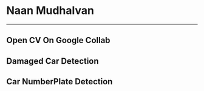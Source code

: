 # Naan Mudhalvan
---
Open CV On Google Collab
---
Damaged Car Detection
---
Car NumberPlate Detection
---

